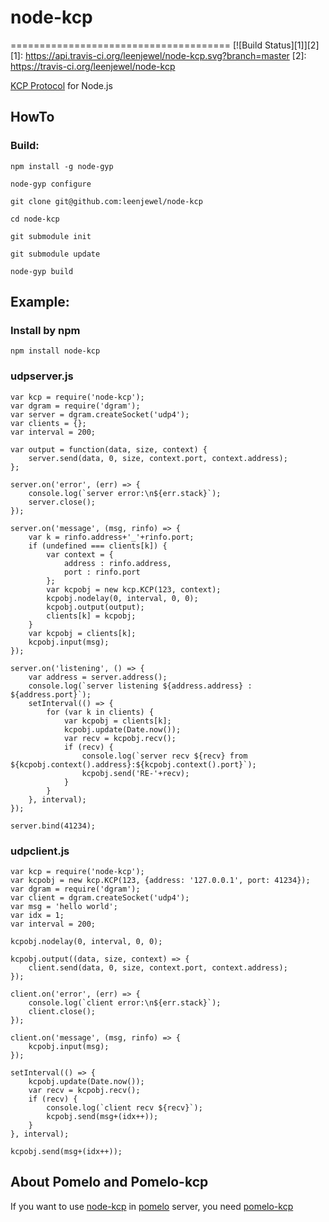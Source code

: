 # node-kcp

======================================
[![Build Status][1]][2] 
[1]: https://api.travis-ci.org/leenjewel/node-kcp.svg?branch=master
[2]: https://travis-ci.org/leenjewel/node-kcp


[KCP Protocol](https://github.com/skywind3000/kcp) for Node.js

## HowTo

### Build:

```
npm install -g node-gyp

node-gyp configure

git clone git@github.com:leenjewel/node-kcp

cd node-kcp

git submodule init

git submodule update

node-gyp build
```

## Example:

### Install by npm

```
npm install node-kcp
```

### udpserver.js

```
var kcp = require('node-kcp');
var dgram = require('dgram');
var server = dgram.createSocket('udp4');
var clients = {};
var interval = 200;

var output = function(data, size, context) {
    server.send(data, 0, size, context.port, context.address);
};

server.on('error', (err) => {
    console.log(`server error:\n${err.stack}`);
    server.close();
});

server.on('message', (msg, rinfo) => {
    var k = rinfo.address+'_'+rinfo.port;
    if (undefined === clients[k]) {
        var context = {
            address : rinfo.address,
            port : rinfo.port
        };
        var kcpobj = new kcp.KCP(123, context);
        kcpobj.nodelay(0, interval, 0, 0);
        kcpobj.output(output);
        clients[k] = kcpobj;
    }
    var kcpobj = clients[k];
    kcpobj.input(msg);
});

server.on('listening', () => {
    var address = server.address();
    console.log(`server listening ${address.address} : ${address.port}`);
    setInterval(() => {
        for (var k in clients) {
            var kcpobj = clients[k];
        	kcpobj.update(Date.now());
        	var recv = kcpobj.recv();
        	if (recv) {
            	console.log(`server recv ${recv} from ${kcpobj.context().address}:${kcpobj.context().port}`);
           		kcpobj.send('RE-'+recv);
       	 	}
       	}
    }, interval);
});

server.bind(41234);

```

### udpclient.js

```
var kcp = require('node-kcp');
var kcpobj = new kcp.KCP(123, {address: '127.0.0.1', port: 41234});
var dgram = require('dgram');
var client = dgram.createSocket('udp4');
var msg = 'hello world';
var idx = 1;
var interval = 200;

kcpobj.nodelay(0, interval, 0, 0);

kcpobj.output((data, size, context) => {
    client.send(data, 0, size, context.port, context.address);
});

client.on('error', (err) => {
    console.log(`client error:\n${err.stack}`);
    client.close();
});

client.on('message', (msg, rinfo) => {
    kcpobj.input(msg);
});

setInterval(() => {
    kcpobj.update(Date.now());
    var recv = kcpobj.recv();
    if (recv) {
        console.log(`client recv ${recv}`);
        kcpobj.send(msg+(idx++));
    }
}, interval);

kcpobj.send(msg+(idx++));

```

## About Pomelo and Pomelo-kcp

If you want to use [node-kcp](https://github.com/leenjewel/node-kcp) in [pomelo](https://github.com/NetEase/pomelo/) server, you need [pomelo-kcp](https://github.com/leenjewel/pomelo-kcp)